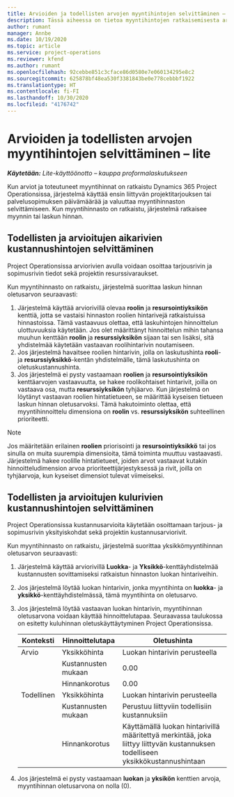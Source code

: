 ```yaml
---
title: Arvioiden ja todellisten arvojen myyntihintojen selvittäminen – lite
description: Tässä aiheessa on tietoa myyntihintojen ratkaisemisesta arvioiden ja todellisten tietojen perusteella.
author: rumant
manager: Annbe
ms.date: 10/19/2020
ms.topic: article
ms.service: project-operations
ms.reviewer: kfend
ms.author: rumant
ms.openlocfilehash: 92cebbe851c3cface86d0580e7e060134295e8c2
ms.sourcegitcommit: 625878bf48ea530f3381843be0e778cebbbf1922
ms.translationtype: HT
ms.contentlocale: fi-FI
ms.lasthandoff: 10/30/2020
ms.locfileid: "4176742"
---
```

# <a name="resolve-sales-prices-for-estimates-and-actuals---lite"></a>Arvioiden ja todellisten arvojen myyntihintojen selvittäminen – lite

_**Käytetään:** Lite-käyttöönotto – kauppa proformalaskutukseen_

Kun arviot ja toteutuneet myyntihinnat on ratkaistu Dynamics 365 Project Operationsissa, järjestelmä käyttää ensin liittyvän projektitarjouksen tai palvelusopimuksen päivämäärää ja valuuttaa myyntihinnaston selvittämiseen. Kun myyntihinnasto on ratkaistu, järjestelmä ratkaisee myynnin tai laskun hinnan.

## <a name="resolve-sales-rates-on-actual-and-estimate-lines-for-time"></a>Todellisten ja arvioitujen aikarivien kustannushintojen selvittäminen

Project Operationsissa arviorivien avulla voidaan osoittaa tarjousrivin ja sopimusrivin tiedot sekä projektin resurssivaraukset.

Kun myyntihinnasto on ratkaistu, järjestelmä suorittaa laskun hinnan oletusarvon seuraavasti:

1. Järjestelmä käyttää arviorivillä olevaa **roolin** ja **resursointiyksikön** kenttiä, jotta se vastaisi hinnaston roolien hintarivejä ratkaistuissa hinnastoissa. Tämä vastaavuus olettaa, että laskuhintojen hinnoittelun ulottuvuuksia käytetään. Jos olet määrittänyt hinnoittelun mihin tahansa muuhun kenttään **roolin** ja **resurssiyksikön** sijaan tai sen lisäksi, sitä yhdistelmää käytetään vastaavan roolihintarivin noutamiseen.
2. Jos järjestelmä havaitsee roolien hintarivin, jolla on laskutushinta **rooli**- ja **resurssiyksikkö**-kentän yhdistelmälle, tämä laskutushinta on oletuskustannushinta.
3. Jos järjestelmä ei pysty vastaamaan **roolien** ja **resursointiyksikön** kenttäarvojen vastaavuutta, se hakee roolikohtaiset hintarivit, joilla on vastaava osa, mutta **resurssiyksikön** tyhjäarvo. Kun järjestelmä on löytänyt vastaavan roolien hintatietueen, se määrittää kyseisen tietueen laskun hinnan oletusarvoksi. Tämä hakutoiminto olettaa, että myyntihinnoittelu dimensiona on **roolin** vs. **resurssiyksikön** suhteellinen prioriteetti.

> [!NOTE]
> Jos määritetään erilainen **roolien** priorisointi ja **resursointiyksikkö** tai jos sinulla on muita suurempia dimensioita, tämä toiminta muuttuu vastaavasti. Järjestelmä hakee roolille hintatietueet, joiden arvot vastaavat kutakin hinnoitteludimension arvoa prioriteettijärjestyksessä ja rivit, joilla on tyhjäarvoja, kun kyseiset dimensiot tulevat viimeiseksi.

## <a name="resolve-sales-rates-on-actual-and-estimate-lines-for-expense"></a>Todellisten ja arvioitujen kulurivien kustannushintojen selvittäminen

Project Operationsissa kustannusarvioita käytetään osoittamaan tarjous- ja sopimusrivin yksityiskohdat sekä projektin kustannusarviorivit.

Kun myyntihinnasto on ratkaistu, järjestelmä suorittaa yksikkömyyntihinnan oletusarvon seuraavasti:

1. Järjestelmä käyttää arviorivillä **Luokka**- ja **Yksikkö**-kenttäyhdistelmää kustannusten sovittamiseksi ratkaistun hinnaston luokan hintariveihin.
2. Jos järjestelmä löytää luokan hintarivin, jonka myyntihinta on **luokka**- ja **yksikkö**-kenttäyhdistelmässä, tämä myyntihinta on oletusarvo.
3. Jos järjestelmä löytää vastaavan luokan hintarivin, myyntihinnan oletusarvona voidaan käyttää hinnoittelutapaa. Seuraavassa taulukossa on esitetty kuluhinnan oletuskäyttäytyminen Project Operationsissa.

    | Konteksti | Hinnoittelutapa | Oletushinta |
    | --- | --- | --- |
    | Arvio | Yksikköhinta | Luokan hintarivin perusteella |
    | &nbsp; | Kustannusten mukaan | 0.00 |
    | &nbsp; | Hinnankorotus | 0.00 |
    | Todellinen | Yksikköhinta | Luokan hintarivin perusteella |
    | &nbsp; | Kustannusten mukaan | Perustuu liittyviin todellisiin kustannuksiin |
    | &nbsp; | Hinnankorotus | Käyttämällä luokan hintarivillä määritettyä merkintää, joka liittyy liittyvän kustannuksen todelliseen yksikkökustannushintaan |

4. Jos järjestelmä ei pysty vastaamaan **luokan** ja **yksikön** kenttien arvoja, myyntihinnan oletusarvona on nolla (0).
